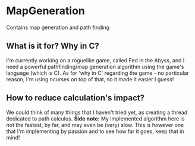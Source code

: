 # MapGeneration
Contains map generation and path finding

## What is it for? Why in C?

I'm currently working on a roguelike game, called Fed in the Abyss, and I need a powerful pathfinding/map generation algorithm using the game's language (which is C).
As for 'why in C' regarding the game - no particular reason, I'm using ncurses on top of that, so it made it easier I guess!

## How to reduce calculation's impact?

We could think of many things that I haven't tried yet, as creating a thread dedicated to path calculus.
**Side note:** My implemented algorithm here is not the fastest, by far, and may even be (very) slow. This is however 
one that I'm implementing by passion and to see how far it goes, keep that in mind!